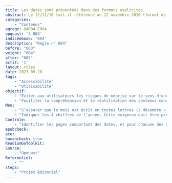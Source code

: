```yaml
---
title: Les dates sont présentées dans des formats explicites. 
abstract: Le 12/11/10 fait-il référence au 12 novembre 2010 (format de date européen) ou au 11 décembre 2010 (format américain)&nbsp;? À vous de faire en sorte que vos utilisateurs n’aient jamais à se poser cette question.
categories: 
    - "Contenus"
agrege: O4004-E004
opquast: '4 004'
indiceebook: '004'
description: "Règle n° 004"
before: "003"
weight: "004"
after: "005"
actif: '1'
layout: rules
date: 2023-09-28
tags: 
    - "Accessibilité"
    - "Utilisabilité"
objectif:     
    - "Éviter aux utilisateurs les risques de méprise sur le sens d’une date. "
    - "Faciliter la compréhension et la réutilisation des contenus concernés."
Meo: 
    - "S’assurer que le mois est écrit en toutes lettres (« décembre ») ou en abrégé (« déc. »), mais pas au format numérique."
    - "Indiquer les 4 chiffres de l’année. Cette exigence doit être prévue dans les systèmes de gestion de contenu où la datation est automatisée."
Controle: 
    - "Identifier les pages comportant des dates, et pour chacune des dates trouvées&nbsp;: <ul><li>vérifier que le mois n’est pas indiqué dans un format numérique, mais en lettre (complet ou abrégé) ;</li><li>vérifier que l’année est indiquée sur quatre chiffres et non deux.</li></ul>"
epubcheck: 
ace: 
humancheck: true
ReadiumGoToolkit: 
Source: 
    - "Opquast"
Referentiel: 
    - ""
steps: 
    - "Projet éditorial"
---
```


<!--  Les dates à saisir par les lectrices et lecteurs final dans les formulaires ne sont pas concernées par cette bonne pratique&nbsp;: leur format, quel qu'il soit, est considéré comme suffisamment explicite, dès lors que la saisie s’effectue via un datepicker ou bien manuellement mais avec une indication du format attendu (du type JJ/MM/AA). -->